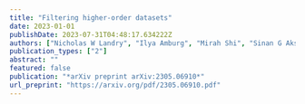 ```yaml
---
title: "Filtering higher-order datasets"
date: 2023-01-01
publishDate: 2023-07-31T04:48:17.634222Z
authors: ["Nicholas W Landry", "Ilya Amburg", "Mirah Shi", "Sinan G Aksoy"]
publication_types: ["2"]
abstract: ""
featured: false
publication: "*arXiv preprint arXiv:2305.06910*"
url_preprint: "https://arxiv.org/pdf/2305.06910.pdf"
---
```

